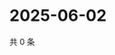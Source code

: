 # 2025-06-02

共 0 条

<!-- BEGIN ZHIHUQUESTIONS -->
<!-- 最后更新时间 Mon Jun 02 2025 05:09:52 GMT+0800 (China Standard Time) -->

<!-- END ZHIHUQUESTIONS -->
